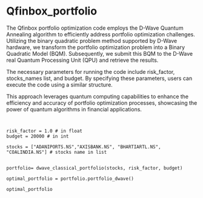 # Qfinbox_portfolio

The Qfinbox portfolio optimization code employs the D-Wave Quantum Annealing algorithm to efficiently address portfolio optimization challenges. Utilizing the binary quadratic problem method supported by D-Wave hardware, we transform the portfolio optimization problem into a Binary Quadratic Model (BQM). Subsequently, we submit this BQM to the D-Wave real Quantum Processing Unit (QPU) and retrieve the results.

The necessary parameters for running the code include risk_factor, stocks_names list, and budget. By specifying these parameters, users can execute the code using a similar structure.

This approach leverages quantum computing capabilities to enhance the efficiency and accuracy of portfolio optimization processes, showcasing the power of quantum algorithms in financial applications.

```


risk_factor = 1.0 # in float
budget = 20000 # in int 

stocks = ["ADANIPORTS.NS","AXISBANK.NS", "BHARTIARTL.NS", "COALINDIA.NS"] # stocks name in list


portfolio= dwave_classical_portfolio(stocks, risk_factor, budget)

optimal_portfolio = portfolio.portfolio_dwave()

optimal_portfolio
```

